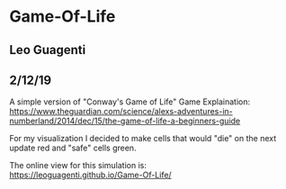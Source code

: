 # Game-Of-Life
## Leo Guagenti
## 2/12/19
A simple version of "Conway's Game of Life"
Game Explaination:<br>
https://www.theguardian.com/science/alexs-adventures-in-numberland/2014/dec/15/the-game-of-life-a-beginners-guide

For my visualization I decided to make cells that would "die" on the next update red and "safe" cells green.

The online view for this simulation is:<br>
https://leoguagenti.github.io/Game-Of-Life/
